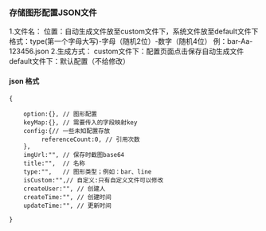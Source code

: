  
### 存储图形配置JSON文件
1.文件名：
        位置：自动生成文件放至custom文件下，系统文件放至default文件下
        格式：type(第一个字母大写)-字母（随机2位）-数字（随机4位） 例：bar-Aa-123456.json
2.生成方式： 
        custom文件下：配置页面点击保存自动生成文件
        default文件下：默认配置（不给修改）

#### json 格式
```
{

    option:{}, // 图形配置
    keyMap:{}, // 需要传入的字段映射key  
    config:{// 一些未知配置存放
         referenceCount:0, // 引用次数
    }, 
    imgUrl:"", // 保存时截图base64
    title:"",  // 名称
    type:"",   // 图形类型；例如：bar、line
    isCustom:"",// 自定义:只有自定义文件可以修改
    createUser:"", // 创建人
    createTime:"", // 创建时间
    updateTime:"", // 更新时间 
   
}
```
